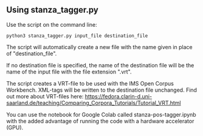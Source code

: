 ## Using stanza_tagger.py

Use the script on the command line: 

```python3 stanza_tagger.py input_file destination_file``` 

The script will automatically create a new file with the name given in place of "destination_file".

If no destination file is specified, the name of the destination file will be the name of the input file with the file extension ".vrt".

The script creates a VRT-file to be used with the IMS Open Corpus Workbench. XML-tags will be written to the destination file unchanged. Find out more about VRT-files here:  https://fedora.clarin-d.uni-saarland.de/teaching/Comparing_Corpora_Tutorials/Tutorial_VRT.html

You can use the notebook for Google Colab called stanza-pos-tagger.ipynb with the added advantage of running the code with a hardware accelerator (GPU).
